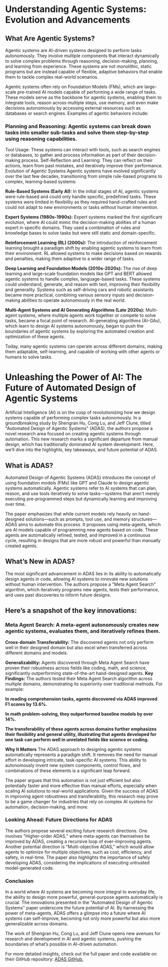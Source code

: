 # Understanding Agentic Systems: Evolution and Advancements

## What Are Agentic Systems?
Agentic systems are AI-driven systems designed to perform tasks autonomously. They involve multiple components that interact dynamically to solve complex problems through reasoning, decision-making, planning, and learning from experience. These systems are not monolithic, static programs but are instead capable of flexible, adaptive behaviors that enable them to tackle complex real-world scenarios.

Agentic systems often rely on Foundation Models (FMs), which are large-scale pre-trained AI models capable of performing a wide range of tasks. These models serve as the backbone for agentic systems, enabling them to integrate tools, reason across multiple steps, use memory, and even make decisions autonomously by accessing external resources such as databases or search engines. Examples of agentic behaviors include:

### Planning and Reasoning: Agentic systems can break down tasks into smaller sub-tasks and solve them step-by-step using reasoning capabilities.
Tool Usage: These systems can interact with tools, such as search engines or databases, to gather and process information as part of their decision-making process.
Self-Reflection and Learning: They can reflect on their actions, learn from past mistakes, and iteratively improve their performance.
Evolution of Agentic Systems
Agentic systems have evolved significantly over the last few decades, transitioning from simple rule-based programs to complex, learning-based systems:

**Rule-Based Systems (Early AI):** In the initial stages of AI, agentic systems were rule-based and could only handle specific, predefined tasks. These systems were limited in flexibility as they required hand-crafted rules and could not adapt to new environments or tasks without human intervention.

**Expert Systems (1980s-1990s):** Expert systems marked the first significant evolution, where AI could mimic the decision-making abilities of a human expert in specific domains. They used a combination of rules and knowledge bases to solve tasks but were still static and domain-specific.

**Reinforcement Learning (RL) (2000s):** The introduction of reinforcement learning brought a paradigm shift by enabling agentic systems to learn from their environment. RL allowed systems to make decisions based on rewards and penalties, making them adaptive to a wider range of tasks.

**Deep Learning and Foundation Models (2010s-2020s):** The rise of deep learning and large-scale foundation models like GPT and BERT allowed agentic systems to handle complex, language-based tasks. These systems could understand, generate, and reason with text, improving their flexibility and generality.
Systems such as self-driving cars and robotic assistants became more practical, combining various sensory inputs and decision-making abilities to operate autonomously in the real world.

**Multi-Agent Systems and AI Generating Algorithms (Late 2020s):** Multi-agent systems, where multiple agents work together or compete to solve tasks, became a focal point of research. AI-generating algorithms (AI-GAs), which learn to design AI systems autonomously, began to push the boundaries of agentic systems by exploring the automated creation and optimization of these agents.

Today, many agentic systems can operate across different domains, making them adaptable, self-learning, and capable of working with other agents or humans to solve tasks.

# Unleashing the Power of AI: The Future of Automated Design of Agentic Systems

Artificial Intelligence (AI) is on the cusp of revolutionizing how we design systems capable of performing complex tasks autonomously. In a groundbreaking study by Shengran Hu, Cong Lu, and Jeff Clune, titled "Automated Design of Agentic Systems" (ADAS), the authors propose a novel research area focused on creating agentic systems through automation. This new research marks a significant departure from manual design, which has traditionally dominated AI system development. Here, we’ll dive into the highlights, key takeaways, and future potential of ADAS.

## What is ADAS?
Automated Design of Agentic Systems (ADAS) introduces the concept of using foundation models (FMs) like GPT and Claude to design agentic systems automatically. Agentic systems refer to AI systems that can plan, reason, and use tools iteratively to solve tasks—systems that aren't merely executing pre-programmed steps but dynamically learning and improving over time.

The paper emphasizes that while current models rely heavily on hand-designed solutions—such as prompts, tool use, and memory structures—ADAS aims to automate this process. It proposes using meta-agents, which are AI models capable of programming new agents based on code. These agents are automatically refined, tested, and improved in a continuous cycle, resulting in designs that are more robust and powerful than manually created agents.

## What’s New in ADAS?
The most significant advancement in ADAS lies in its ability to automatically design agents in code, allowing AI systems to innovate new solutions without human intervention. The authors propose a "Meta Agent Search" algorithm, which iteratively programs new agents, tests their performance, and uses past discoveries to inform future designs.

## Here’s a snapshot of the key innovations:

### Meta Agent Search: A meta-agent autonomously creates new agentic systems, evaluates them, and iteratively refines them.

**Cross-domain Transferability:** The discovered agents not only perform well in their designed domain but also excel when transferred across different domains and models.

**Generalizability:** Agents discovered through Meta Agent Search have proven their robustness across fields like coding, math, and science, significantly outperforming state-of-the-art hand-designed agents.
**Key Findings:** The authors tested their Meta Agent Search algorithm across multiple domains, demonstrating its superiority over traditional methods. For example:

**In reading comprehension tasks, agents discovered via ADAS improved F1 scores by 13.6%.**

**In math problem-solving, they outperformed baseline models by over 14%.**

**The transferability of these agents across domains further emphasizes their flexibility and general utility, illustrating that agents developed for one task can perform well in unrelated fields like science or coding.**

**Why It Matters**
The ADAS approach to designing agentic systems automatically represents a paradigm shift. It removes the need for manual effort in developing intricate, task-specific AI systems. This ability to autonomously invent new system components, control flows, and combinations of these elements is a significant leap forward.

The paper argues that this automation is not just efficient but also potentially faster and more effective than manual efforts, especially when scaling AI solutions to real-world applications. Given the success of ADAS in improving agent robustness and transferability, this research may prove to be a game changer for industries that rely on complex AI systems for automation, decision-making, and more.

### Looking Ahead: Future Directions for ADAS
The authors propose several exciting future research directions. One involves "Higher-order ADAS," where meta-agents can themselves be improved by ADAS, creating a recursive loop of ever-improving agents. Another potential direction is "Multi-objective ADAS," which would allow agents to optimize for multiple objectives, such as cost, efficiency, and safety, in real-time. The paper also highlights the importance of safely developing ADAS, considering the implications of executing untrusted model-generated code.

### Conclusion
In a world where AI systems are becoming more integral to everyday life, the ability to design more powerful, general-purpose agents automatically is crucial. The innovations presented in the "Automated Design of Agentic Systems" paper underscore the future potential of AI. By harnessing the power of meta-agents, ADAS offers a glimpse into a future where AI systems can self-improve, becoming not only more powerful but also more generalizable across domains.

The work of Shengran Hu, Cong Lu, and Jeff Clune opens new avenues for research and development in AI and agentic systems, pushing the boundaries of what’s possible in AI-driven automation.

For more detailed insights, check out the full paper and code available on their GitHub repository: [ADAS GitHub.](https://github.com/ShengranHu/ADAS)
